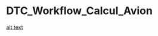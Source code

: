 # DTC_Workflow_Calcul_Avion

[alt text](https://github.com/[Foussy]/[DTC_Workflow_Calcul_Avion]/blob/[master]/img/Software%20screenshot.png?raw=true)
